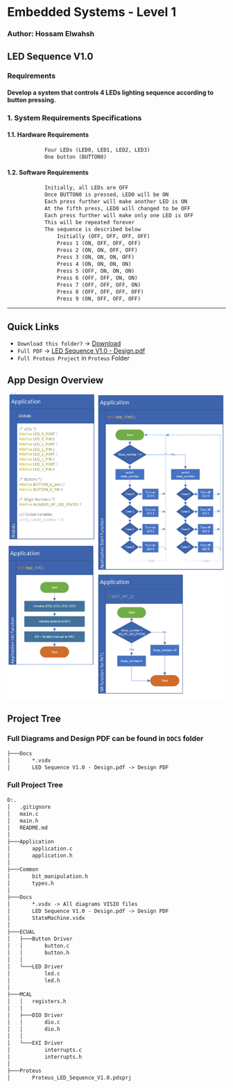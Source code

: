 # Embedded Systems - Level 1
### Author: Hossam Elwahsh
## LED Sequence V1.0
### Requirements
#### Develop a system that controls 4 LEDs lighting sequence according to button pressing.

### 1. System Requirements Specifications
#### 1.1. Hardware Requirements
                Four LEDs (LED0, LED1, LED2, LED3)
                One button (BUTTON0)
#### 1.2. Software Requirements
                Initially, all LEDs are OFF
                Once BUTTON0 is pressed, LED0 will be ON
                Each press further will make another LED is ON
                At the fifth press, LED0 will changed to be OFF
                Each press further will make only one LED is OFF
                This will be repeated forever
                The sequence is described below 
                    Initially (OFF, OFF, OFF, OFF)
                    Press 1 (ON, OFF, OFF, OFF)
                    Press 2 (ON, ON, OFF, OFF)
                    Press 3 (ON, ON, ON, OFF)
                    Press 4 (ON, ON, ON, ON)
                    Press 5 (OFF, ON, ON, ON)
                    Press 6 (OFF, OFF, ON, ON)
                    Press 7 (OFF, OFF, OFF, ON)
                    Press 8 (OFF, OFF, OFF, OFF)
                    Press 9 (ON, OFF, OFF, OFF)
---------
## Quick Links
- `Download this folder?` -> [Download](https://download-directory.github.io?url=https://github.com/HossamElwahsh/sprints-automotive/tree/main/Embedded_Systems_Level_1/2_S_ESL1_02%20LED%20sequence%20V1.0)
- `Full PDF` -> [LED Sequence V1.0 - Design.pdf](Docs/LED%20Sequence%20V1.0%20-%20Design.pdf)
- `Full Proteus Project` in `Proteus` Folder

## App Design Overview
![img.png](img.png)

## Project Tree

### Full Diagrams and Design PDF can be found in `DOCS` folder  
```
├───Docs
│       *.vsdx
│       LED Sequence V1.0 - Design.pdf -> Design PDF
```

### Full Project Tree

```
D:.
│   .gitignore
│   main.c
│   main.h
│   README.md
│       
├───Application
│       application.c
│       application.h
│
├───Common
│       bit_manipulation.h
│       types.h
│
├───Docs
│       *.vsdx -> All diagrams VISIO files
│       LED Sequence V1.0 - Design.pdf -> Design PDF
│       StateMachine.vsdx
│
├───ECUAL
│   ├───Button Driver
│   │       button.c
│   │       button.h
│   │
│   └───LED Driver
│           led.c
│           led.h
│
├───MCAL
│   │   registers.h
│   │
│   ├───DIO Driver
│   │       dio.c
│   │       dio.h
│   │
│   └───EXI Driver
│           interrupts.c
│           interrupts.h
│
├───Proteus
│       Proteus_LED_Sequence_V1.0.pdsprj
```